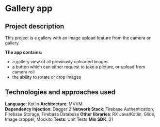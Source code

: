 # Gallery app

## Project description

This project is a  gallery with an image upload feature from the camera or gallery. 

**The app contains:**
- a gallery view of all previously uploaded images
- a button which can either request to take a picture, or upload from camera roll
- the ability to rotate or crop images

## Technologies and approaches used

**Language**: Kotlin
**Architecture**: MVVM  
**Dependency Injection**: Dagger 2
**Network Stack**: Firebase Authentication, Firebase Storage, Firebase Database
**Other libraries**: RX Java/Kotlin, Glide, Image cropper, Mockito
**Tests**: Unit Tests
**Min SDK**: 21